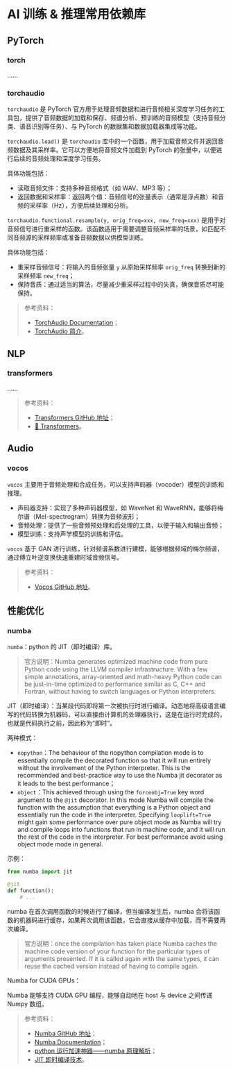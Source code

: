 # AI 训练 & 推理常用依赖库

## PyTorch

### torch

……

### torchaudio

`torchaudio` 是 PyTorch 官方用于处理音频数据和进行音频相关深度学习任务的工具包，提供了音频数据的加载和保存、频谱分析、预训练的音频模型（支持音频分类、语音识别等任务）、与 PyTorch 的数据集和数据加载器集成等功能。

`torchaudio.load()` 是 `torchaudio` 库中的一个函数，用于加载音频文件并返回音频数据及其采样率。它可以方便地将音频文件加载到 PyTorch 的张量中，以便进行后续的音频处理和深度学习任务。

具体功能包括：

- 读取音频文件：支持多种音频格式（如 WAV、MP3 等）；
- 返回数据和采样率：返回两个值：音频信号的张量表示（通常是浮点数）和音频的采样率（Hz），方便后续处理和分析。

`torchaudio.functional.resample(y, orig_freq=xxx, new_freq=xxx)` 是用于对音频信号进行重采样的函数。该函数适用于需要调整音频采样率的场景，如匹配不同音频源的采样频率或准备音频数据以供模型训练。

具体功能包括：

- 重采样音频信号：将输入的音频张量 `y` 从原始采样频率 `orig_freq` 转换到新的采样频率 `new_freq`；
- 保持音质：通过适当的算法，尽量减少重采样过程中的失真，确保音质尽可能保持。

> 参考资料：
>
> - [<u>TorchAudio Documentation</u>](https://pytorch.org/audio/stable/index.html)；
> - [<u>TorchAudio 简介</u>](https://datawhalechina.github.io/thorough-pytorch/%E7%AC%AC%E5%85%AB%E7%AB%A0/8.5%20%E9%9F%B3%E9%A2%91%20-%20torchaudio.html#)。

## NLP

### transformers

……

> 参考资料：
>
> - [<u>Transformers GitHub 地址</u>](https://github.com/huggingface/transformers)；
> - [<u>🤗 Transformers</u>](https://huggingface.co/docs/transformers/en/index)。

## Audio

### vocos

`vocos` 主要用于音频处理和合成任务，可以支持声码器（vocoder）模型的训练和推理。

- 声码器支持：实现了多种声码器模型，如 WaveNet 和 WaveRNN，能够将梅尔谱（Mel-spectrogram）转换为音频波形；
- 音频处理：提供了一些音频预处理和后处理的工具，以便于输入和输出音频；
- 模型训练：支持声学模型的训练和评估。

`vocos` 基于 GAN 进行训练，针对频谱系数进行建模，能够根据频域的梅尔频谱，通过傅立叶逆变换快速重建时域音频信号。

> 参考资料：
>
> - [<u>Vocos GitHub 地址</u>](https://github.com/gemelo-ai/vocos)。

## 性能优化

### numba

`numba`：python 的 JIT（即时编译）库。

> 官方说明：Numba generates optimized machine code from pure Python code using the LLVM compiler infrastructure. With a few simple annotations, array-oriented and math-heavy Python code can be just-in-time optimized to performance similar as C, C++ and Fortran, without having to switch languages or Python interpreters.

JIT（即时编译）：当某段代码即将第一次被执行时进行编译。动态地将高级语言编写的代码转换为机器码，可以直接由计算机的处理器执行，这是在运行时完成的，也就是代码执行之前，因此称为“即时”。

两种模式：

- `nopython`：The behaviour of the nopython compilation mode is to essentially compile the decorated function so that it will run entirely without the involvement of the Python interpreter. This is the recommended and best-practice way to use the Numba jit decorator as it leads to the best performance；
- `object`：This achieved through using the `forceobj=True` key word argument to the `@jit` decorator. In this mode Numba will compile the function with the assumption that everything is a Python object and essentially run the code in the interpreter. Specifying `looplift=True` might gain some performance over pure object mode as Numba will try and compile loops into functions that run in machine code, and it will run the rest of the code in the interpreter. For best performance avoid using object mode mode in general.

示例：

```python
from numba import jit

@jit
def function(): 
    # ...
```

numba 在首次调用函数的时候进行了编译，但当编译发生后，numba 会将该函数的机器码进行缓存，如果再次调用该函数，它会直接从缓存中加载，而不需要再次编译。

> 官方说明：once the compilation has taken place Numba caches the machine code version of your function for the particular types of arguments presented. If it is called again with the same types, it can reuse the cached version instead of having to compile again.

Numba for CUDA GPUs：

Numba 能够支持 CUDA GPU 编程，能够自动地在 host 与 device 之间传递 Numpy 数组。

> 参考资料：
>
> - [<u>Numba GitHub 地址</u>](https://github.com/numba/numba)；
> - [<u>Numba Documentation</u>](https://numba.readthedocs.io/en/stable/index.html)；
> - [<u>python 运行加速神器——numba 原理解析</u>](https://blog.csdn.net/weixin_45977690/article/details/133886829)；
> - [<u>JIT 即时编译技术</u>](https://zhuanlan.zhihu.com/p/193035135)。
